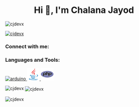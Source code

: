 <h1 align="center">Hi 👋, I'm Chalana Jayod</h1>

<center> <p align="left"> <img src="https://komarev.com/ghpvc/?username=cjdevx&label=Profile%20views&color=0e75b6&style=flat" alt="cjdevx" /> </p> </center>

<p align="left"> <a href="https://github.com/ryo-ma/github-profile-trophy"><img src="https://github-profile-trophy.vercel.app/?username=cjdevx" alt="cjdevx" /></a> </p>

<h3 align="left">Connect with me:</h3>
<p align="left">
</p>

<h3 align="left">Languages and Tools:</h3>
<p align="left"> <a href="https://www.arduino.cc/" target="_blank" rel="noreferrer"> <img src="https://cdn.worldvectorlogo.com/logos/arduino-1.svg" alt="arduino" width="40" height="40"/> </a> <a href="https://www.java.com" target="_blank" rel="noreferrer"> <img src="https://raw.githubusercontent.com/devicons/devicon/master/icons/java/java-original.svg" alt="java" width="40" height="40"/> </a> <a href="https://www.php.net" target="_blank" rel="noreferrer"> <img src="https://raw.githubusercontent.com/devicons/devicon/master/icons/php/php-original.svg" alt="php" width="40" height="40"/> </a> </p>

<p><img align="left" src="https://github-readme-stats.vercel.app/api/top-langs?username=cjdevx&show_icons=true&locale=en&layout=compact" alt="cjdevx" /></p>

<p>&nbsp;<img align="center" src="https://github-readme-stats.vercel.app/api?username=cjdevx&show_icons=true&locale=en" alt="cjdevx" /></p>

<p><img align="center" src="https://github-readme-streak-stats.herokuapp.com/?user=cjdevx&" alt="cjdevx" /></p>

